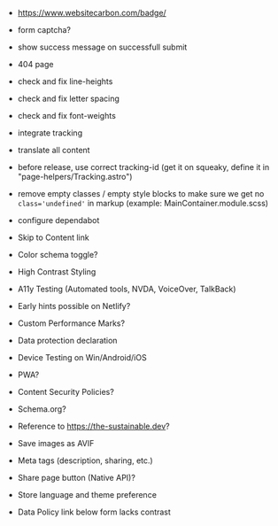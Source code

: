 - https://www.websitecarbon.com/badge/
- form captcha?
- show success message on successfull submit
- 404 page
- check and fix line-heights
- check and fix letter spacing
- check and fix font-weights
- integrate tracking
- translate all content
- before release, use correct tracking-id (get it on squeaky, define it in "page-helpers/Tracking.astro")
- remove empty classes / empty style blocks to make sure we get no `class='undefined'` in markup (example: MainContainer.module.scss)
- configure dependabot

- Skip to Content link
- Color schema toggle?
- High Contrast Styling
- A11y Testing (Automated tools, NVDA, VoiceOver, TalkBack)
- Early hints possible on Netlify?
- Custom Performance Marks?
- Data protection declaration
- Device Testing on Win/Android/iOS
- PWA?
- Content Security Policies?
- Schema.org?
- Reference to https://the-sustainable.dev?
- Save images as AVIF
- Meta tags (description, sharing, etc.)
- Share page button (Native API)?
- Store language and theme preference
- Data Policy link below form lacks contrast
